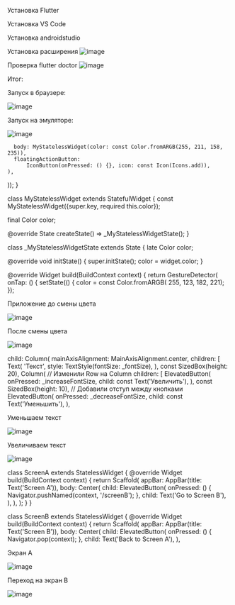 Установка Flutter

Установка  VS Code

Установка  androidstudio

Установка расширения
![image](https://github.com/user-attachments/assets/175cf672-e1e0-4c30-80d1-d68db33f15de)

Проверка flutter doctor
![image](https://github.com/user-attachments/assets/3580008d-ce0f-41eb-801f-f411834e7574)

Итог:

Запуск в браузере:

![image](https://github.com/user-attachments/assets/389ef555-e50c-466c-83cf-c9fdda82437e)

Запуск на эмуляторе:

![image](https://github.com/user-attachments/assets/47ca3c97-5a6f-4a44-aa77-d4141becfbca)

      body: MyStatelessWidget(color: const Color.fromARGB(255, 211, 158, 235)),
      floatingActionButton:
          IconButton(onPressed: () {}, icon: const Icon(Icons.add)),
    ),
  ));
}

class MyStatelessWidget extends StatefulWidget {
  const MyStatelessWidget({super.key, required this.color});

  final Color color;

  @override
  State<MyStatelessWidget> createState() => _MyStatelessWidgetState();
}

class _MyStatelessWidgetState extends State<MyStatelessWidget> {
  late Color color;

  @override
  void initState() {
    super.initState();
    color = widget.color;
  }

  @override
  Widget build(BuildContext context) {
    return GestureDetector(
      onTap: () {
        setState(() {
          color = const Color.fromARGB(
              255, 123, 182, 221); 
        });

Приложение до смены цвета

  ![image](https://github.com/user-attachments/assets/bcb53563-72fb-46bc-8397-4552b99b1f1a)
        
  После смены цвета
  
![image](https://github.com/user-attachments/assets/1453756e-867e-4c53-bd66-aa4e6dba8fcb)

 child: Column(
            mainAxisAlignment: MainAxisAlignment.center,
            children: [
              Text(
                'Текст',
                style: TextStyle(fontSize: _fontSize),
              ),
              const SizedBox(height: 20),
              Column(
                // Изменили Row на Column
                children: [
                  ElevatedButton(
                    onPressed: _increaseFontSize,
                    child: const Text('Увеличить'),
                  ),
                  const SizedBox(height: 10), // Добавили отступ между кнопками
                  ElevatedButton(
                    onPressed: _decreaseFontSize,
                    child: const Text('Уменьшить'),
                  ),

  Уменьшаем текст

  ![image](https://github.com/user-attachments/assets/0f4f15f3-42a9-4dd3-9424-d66f3d2bf085)

Увеличиваем текст

![image](https://github.com/user-attachments/assets/24ef2679-8232-4f87-acec-65db83f8e617)

class ScreenA extends StatelessWidget {
  @override
  Widget build(BuildContext context) {
    return Scaffold(
      appBar: AppBar(title: Text('Screen A')),
      body: Center(
        child: ElevatedButton(
          onPressed: () {
            Navigator.pushNamed(context, '/screenB');
          },
          child: Text('Go to Screen B'),
        ),
      ),
    );
  }
}

class ScreenB extends StatelessWidget {
  @override
  Widget build(BuildContext context) {
    return Scaffold(
      appBar: AppBar(title: Text('Screen B')),
      body: Center(
        child: ElevatedButton(
          onPressed: () {
            Navigator.pop(context);
          },
          child: Text('Back to Screen A'),
        ),

Экран А

![image](https://github.com/user-attachments/assets/10048c63-4303-486b-b3be-0dc33c9b2f4b)

Переход на экран В

![image](https://github.com/user-attachments/assets/a0596f5c-3b70-4304-a5a7-0f659b1488d3)

  

        
